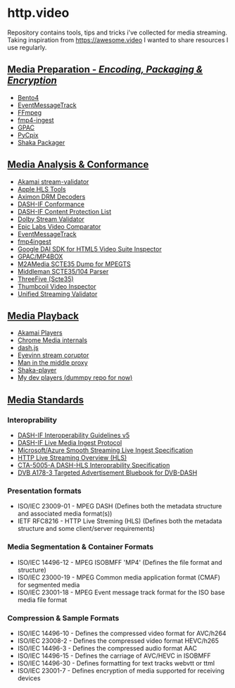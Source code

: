 # http.video
Repository contains tools, tips and tricks i've collected for media streaming. Taking inspiration from https://awesome.video I wanted to share resources I use regularly.

## [Media Preparation - *Encoding, Packaging & Encryption*](./docs/media-preparation/media-preparation.md) 
- [Bento4](https://github.com/axiomatic-systems/Bento4)
- [EventMessageTrack](https://github.com/unifiedstreaming/event-message-track)
- [FFmpeg](https://github.com/FFmpeg/FFmpeg)
- [fmp4-ingest](https://github.com/unifiedstreaming/fmp4-ingest)
- [GPAC](https://wiki.gpac.io/)
- [PyCpix](https://github.com/unifiedstreaming/pycpix)
- [Shaka Packager](https://github.com/shaka-project/shaka-packager)


## [Media Analysis & Conformance](./docs/analysis-conformance/analysis-conformance.md)
- [Akamai stream-validator](https://players.akamai.com/stream-validator)
- [Apple HLS Tools](https://developer.apple.com/documentation/http-live-streaming/using-apple-s-http-live-streaming-hls-tools)
- [Aximon DRM Decoders](https://tools.axinom.com/)
- [DASH-IF Conformance](https://conformance.dashif.org/)
- [DASH-IF Content Protection List](https://dashif.org/identifiers/content_protection/)
- [Dolby Stream Validator](https://ott.dolby.com/OnDelKits_dev/StreamValidator/Start_Here.html)
- [Epic Labs Video Comparator](https://github.com/epiclabs-io/epic-video-comparator)
- [EventMessageTrack](https://github.com/unifiedstreaming/event-message-track)
- [fmp4ingest](https://github.com/unifiedstreaming/fmp4-ingest)
- [Google DAI SDK for HTML5 Video Suite Inspector](https://googleads.github.io/googleads-ima-html5-dai/vsi/)
- [GPAC/MP4BOX](https://github.com/gpac/gpac/wiki/MP4Box)
- [M2AMedia SCTE35 Dump for MPEGTS](https://github.com/m2amedia/scte35dump)
- [Middleman SCTE35/104 Parser](https://tools.middleman.tv/scte35-parser)
- [ThreeFive (Scte35)](https://github.com/futzu/SCTE-35_threefive)
- [Thumbcoil Video Inspector](https://thumb.co.il/)
- [Unified Streaming Validator](https://validator.unified-streaming.com/)

## [Media Playback](./docs/playback/playback.md)
- [Akamai Players](https://players.akamai.com/players)
- [Chrome Media internals](chrome://media-internals)
- [dash.js](https://github.com/Dash-Industry-Forum/dash.js)
- [Eyevinn stream coruptor](https://github.com/Eyevinn/streaming-onboarding/blob/master/Stream-Corruptor.md)
- [Man in the middle proxy](https://github.com/mitmproxy/mitmproxy)
- [Shaka-player](https://github.com/shaka-project/shaka-player)
- [My dev players (dummpy repo for now)](./players/players.md)

## [Media Standards](./docs/standards/standards.md)
### Interoprability 
- [DASH-IF Interoperability Guidelines v5](https://dashif.org/guidelines/iop-v5/)
- [DASH-IF Live Media Ingest Protocol](https://dashif-documents.azurewebsites.net/Ingest/master/DASH-IF-Ingest.html)
- [Microsoft/Azure Smooth Streaming Live Ingest Specification](https://learn.microsoft.com/en-us/previous-versions/media-services/previous/media-services-fmp4-live-ingest-overview)
- [HTTP Live Streaming Overview (HLS)](https://developer.apple.com/documentation/http-live-streaming)
- [CTA-5005-A DASH-HLS Interoprability Specification](https://cdn.cta.tech/cta/media/media/resources/standards/cta-5005-a-final.pdf)
- [DVB A178-3 Targeted Advertisement Bluebook for DVB-DASH](https://dvb.org/?standard=dynamic-substitution-of-content-in-linear-broadcast-part-3-carriage-and-signalling-of-placement-opportunity-information-in-dvb-dash)

### Presentation formats
- ISO/IEC 23009-01 - MPEG DASH (Defines both the metadata structure and associated media format(s))
- IETF RFC8216 - HTTP Live Streming (HLS) (Defines both the metadata structure
  and some client/server requirements)

### Media Segmentation & Container Formats
- ISO/IEC 14496-12 - MPEG ISOBMFF 'MP4' (Defines the file format and structure)
- ISO/IEC 23000-19 - MPEG Common media application format (CMAF) for segmented media
- ISO/IEC 23001-18 - MPEG Event message track format for the ISO base media file format

### Compression & Sample Formats
- ISO/IEC 14496-10 - Defines the compressed video format for AVC/h264 
- ISO/IEC 23008-2 - Defines the compressed video format HEVC/h265 
- ISO/IEC 14496-3 - Defines the compressed audio format AAC 
- ISO/IEC 14496-15 - Defines the carriage of AVC/HEVC in ISOBMFF 
- ISO/IEC 14496-30 - Defines formatting for text tracks webvtt or ttml
- ISO/IEC 23001-7 - Defines encryption of media supported for receiving devices
